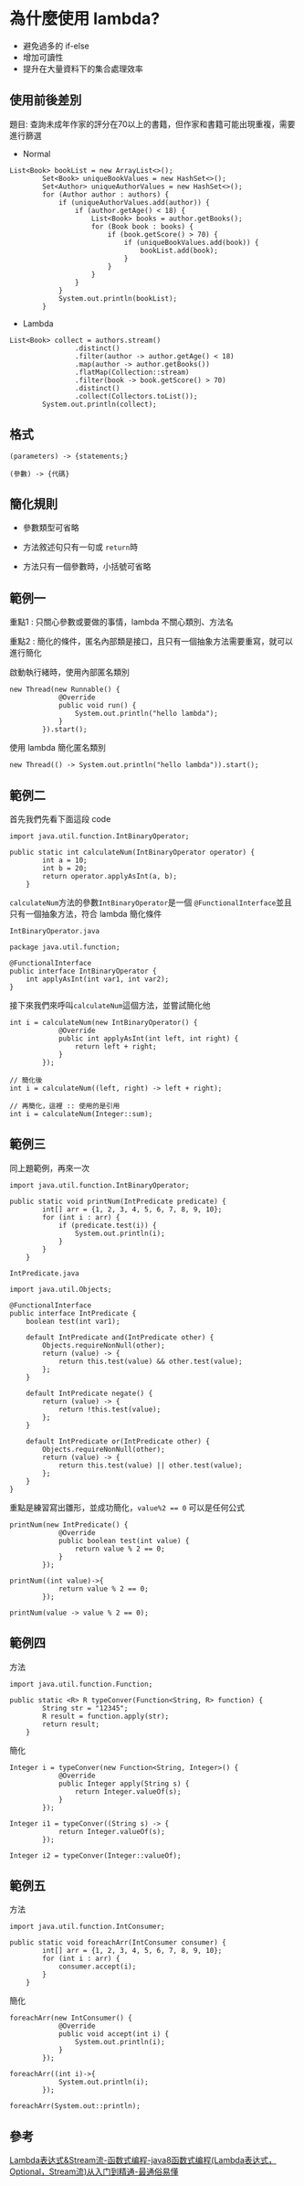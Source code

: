 # 為什麼使用 lambda?

* 避免過多的 if-else
* 增加可讀性
* 提升在大量資料下的集合處理效率

## 使用前後差別

題目: 查詢未成年作家的評分在70以上的書籍，但作家和書籍可能出現重複，需要進行篩選

* Normal
```
List<Book> bookList = new ArrayList<>();
        Set<Book> uniqueBookValues = new HashSet<>();
        Set<Author> uniqueAuthorValues = new HashSet<>();
        for (Author author : authors) {
            if (uniqueAuthorValues.add(author)) {
                if (author.getAge() < 18) {
                    List<Book> books = author.getBooks();
                    for (Book book : books) {
                        if (book.getScore() > 70) {
                            if (uniqueBookValues.add(book)) {
                                bookList.add(book);
                            }
                        }
                    }
                }
            }
            System.out.println(bookList);
        }
```

* Lambda

```
List<Book> collect = authors.stream()
                .distinct()
                .filter(author -> author.getAge() < 18)
                .map(author -> author.getBooks())
                .flatMap(Collection::stream)
                .filter(book -> book.getScore() > 70)
                .distinct()
                .collect(Collectors.toList());
        System.out.println(collect);
```

## 格式

```
(parameters) -> {statements;}

(參數) -> {代碼}
```

## 簡化規則

* 參數類型可省略

* 方法敘述句只有一句或 `return`時

* 方法只有一個參數時，小括號可省略 

## 範例一

重點1 : 只關心參數或要做的事情，lambda 不關心類別、方法名

重點2 : 簡化的條件，匿名內部類是接口，且只有一個抽象方法需要重寫，就可以進行簡化

啟動執行緒時，使用內部匿名類別

```
new Thread(new Runnable() {
            @Override
            public void run() {
                System.out.println("hello lambda");
            }
        }).start();
```

使用 lambda 簡化匿名類別

```
new Thread(() -> System.out.println("hello lambda")).start();
```

## 範例二

首先我們先看下面這段 code

```
import java.util.function.IntBinaryOperator;

public static int calculateNum(IntBinaryOperator operator) {
        int a = 10;
        int b = 20;
        return operator.applyAsInt(a, b);
    }
```

`calculateNum`方法的參數`IntBinaryOperator`是一個 `@FunctionalInterface`並且只有一個抽象方法，符合 lambda 簡化條件

`IntBinaryOperator.java`

```
package java.util.function;

@FunctionalInterface
public interface IntBinaryOperator {
    int applyAsInt(int var1, int var2);
}
```

接下來我們來呼叫`calculateNum`這個方法，並嘗試簡化他

```
int i = calculateNum(new IntBinaryOperator() {
            @Override
            public int applyAsInt(int left, int right) {
                return left + right;
            }
        });

// 簡化後
int i = calculateNum((left, right) -> left + right);

// 再簡化，這裡 :: 使用的是引用
int i = calculateNum(Integer::sum);
```

## 範例三

同上題範例，再來一次

```
import java.util.function.IntBinaryOperator;

public static void printNum(IntPredicate predicate) {
        int[] arr = {1, 2, 3, 4, 5, 6, 7, 8, 9, 10};
        for (int i : arr) {
            if (predicate.test(i)) {
                System.out.println(i);
            }
        }
    }
```

`IntPredicate.java`

```
import java.util.Objects;

@FunctionalInterface
public interface IntPredicate {
    boolean test(int var1);

    default IntPredicate and(IntPredicate other) {
        Objects.requireNonNull(other);
        return (value) -> {
            return this.test(value) && other.test(value);
        };
    }

    default IntPredicate negate() {
        return (value) -> {
            return !this.test(value);
        };
    }

    default IntPredicate or(IntPredicate other) {
        Objects.requireNonNull(other);
        return (value) -> {
            return this.test(value) || other.test(value);
        };
    }
}
```

重點是練習寫出雛形，並成功簡化，`value%2 == 0` 可以是任何公式

```
printNum(new IntPredicate() {
            @Override
            public boolean test(int value) {
                return value % 2 == 0;
            }
        });
        
printNum((int value)->{
            return value % 2 == 0;
        });

printNum(value -> value % 2 == 0);
```

## 範例四

方法

```
import java.util.function.Function;

public static <R> R typeConver(Function<String, R> function) {
        String str = "12345";
        R result = function.apply(str);
        return result;
    }
```

簡化

```
Integer i = typeConver(new Function<String, Integer>() {
            @Override
            public Integer apply(String s) {
                return Integer.valueOf(s);
            }
        });

Integer i1 = typeConver((String s) -> {
            return Integer.valueOf(s);
        });

Integer i2 = typeConver(Integer::valueOf);
```

## 範例五

方法

```
import java.util.function.IntConsumer;

public static void foreachArr(IntConsumer consumer) {
        int[] arr = {1, 2, 3, 4, 5, 6, 7, 8, 9, 10};
        for (int i : arr) {
            consumer.accept(i);
        }
    }
```

簡化

```
foreachArr(new IntConsumer() {
            @Override
            public void accept(int i) {
                System.out.println(i);
            }
        });

foreachArr((int i)->{
            System.out.println(i);
        });

foreachArr(System.out::println);
```

## 參考

[Lambda表达式&Stream流-函数式编程-java8函数式编程(Lambda表达式，Optional，Stream流)从入门到精通-最通俗易懂](https://www.bilibili.com/video/BV1Gh41187uR?p=10&spm_id_from=pageDriver&vd_source=70dcd67139e73161e818757492ad5332)

